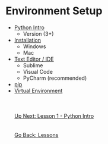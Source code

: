 # Environment Setup
* [Python Intro](what-is-python.md)
    * Version (3+)
* [Installation](installing-python.md)
    * Windows
    * Mac
* [Text Editor / IDE](text-editor.md)
    * Sublime
    * Visual Code
    * PyCharm (recommended)
* [pip](pip.md)
* [Virtual Environment](virtual-environment.md)
\
\
\
\
[Up Next: Lesson 1 - Python Intro](what-is-python.md)
\
\
\
[Go Back: Lessons](../README.md)